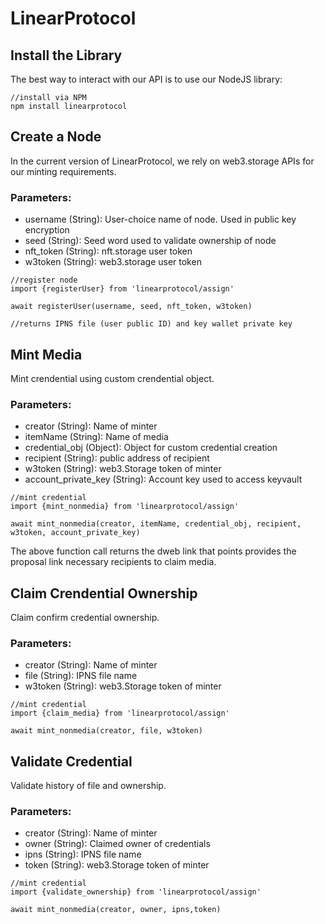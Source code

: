 # LinearProtocol



## Install the Library

The best way to interact with our API is to use our NodeJS library:

```
//install via NPM 
npm install linearprotocol

```
## Create a Node           

In the current version of LinearProtocol, we rely on web3.storage APIs for our minting requirements.

### Parameters:

- username (String): User-choice name of node. Used in public key encryption
- seed (String): Seed word used to validate ownership of node
- nft_token (String): nft.storage user token
- w3token (String): web3.storage user token

```
//register node 
import {registerUser} from 'linearprotocol/assign'

await registerUser(username, seed, nft_token, w3token)

//returns IPNS file (user public ID) and key wallet private key

```

## Mint Media 

Mint crendential using custom crendential object. 

### Parameters:

- creator (String): Name of minter
- itemName (String): Name of media
- credential_obj (Object): Object for custom credential creation
- recipient (String): public address of recipient
- w3token (String): web3.Storage token of minter
- account_private_key (String): Account key used to access keyvault 

```
//mint credential
import {mint_nonmedia} from 'linearprotocol/assign'

await mint_nonmedia(creator, itemName, credential_obj, recipient, w3token, account_private_key)

```
The above function call returns the dweb link that points provides the proposal link necessary recipients to claim media. 

## Claim Crendential Ownership

Claim confirm credential ownership. 

### Parameters:

- creator (String): Name of minter
- file (String): IPNS file name
- w3token (String): web3.Storage token of minter

```
//mint credential
import {claim_media} from 'linearprotocol/assign'

await mint_nonmedia(creator, file, w3token)

```

## Validate Credential

Validate history of file and ownership. 

### Parameters:

- creator (String): Name of minter
- owner (String): Claimed owner of credentials 
- ipns (String): IPNS file name
- token (String): web3.Storage token of minter

```
//mint credential
import {validate_ownership} from 'linearprotocol/assign'

await mint_nonmedia(creator, owner, ipns,token)

```





